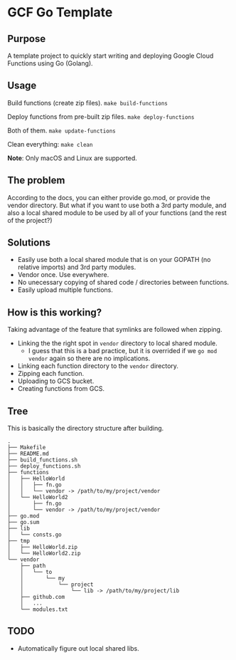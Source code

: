 # GCF Go Template
## Purpose
A template project to quickly start writing and deploying Google Cloud Functions using Go (Golang).

## Usage
Build functions (create zip files).
`make build-functions`

Deploy functions from pre-built zip files.
`make deploy-functions`

Both of them.
`make update-functions`

Clean everything:
`make clean`

**Note**: Only macOS and Linux are supported.

## The problem
According to the docs, you can either provide go.mod, or provide the vendor directory. But what if you want to use both a 3rd party module, and also a local shared module to be used by all of your functions (and the rest of the project?)

## Solutions
* Easily use both a local shared module that is on your GOPATH (no relative imports) and 3rd party modules.
* Vendor once. Use everywhere.
* No unecessary copying of shared code / directories between functions.
* Easily upload multiple functions.

## How is this working?
Taking advantage of the feature that symlinks are followed when zipping.
* Linking the the right spot in `vendor` directory to local shared module. 
    * I guess that this is a bad practice, but it is overrided if we `go mod vendor` again so there are no implications.
* Linking each function directory to the `vendor` directory.
* Zipping each function.
* Uploading to GCS bucket.
* Creating functions from GCS.

## Tree
This is basically the directory structure after building.

```.
.
├── Makefile
├── README.md
├── build_functions.sh
├── deploy_functions.sh
├── functions
│   ├── HelloWorld
│   │   ├── fn.go
│   │   └── vendor -> /path/to/my/project/vendor
│   └── HelloWorld2
│       ├── fn.go
│       └── vendor -> /path/to/my/project/vendor
├── go.mod
├── go.sum
├── lib
│   └── consts.go
├── tmp
│   ├── HelloWorld.zip
│   └── HelloWorld2.zip
└── vendor
    ├── path
    │   └── to
    │       └── my
    │           └── project
    │               └── lib -> /path/to/my/project/lib
    ├── github.com
    │   ...
    └── modules.txt
```

## TODO
* Automatically figure out local shared libs.